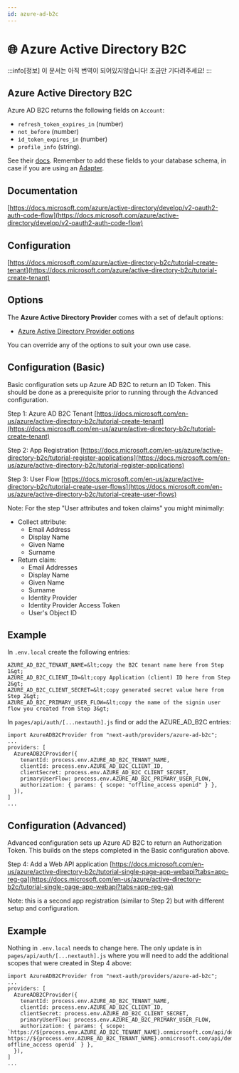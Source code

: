 ```yaml
---
id: azure-ad-b2c
---
```


# 🌐 Azure Active Directory B2C

:::info[정보]
이 문서는 아직 번역이 되어있지않습니다! 조금만 기다려주세요!
:::

## Azure Active Directory B2C

Azure AD B2C returns the following fields on `Account`:

-   `refresh_token_expires_in` (number)
-   `not_before` (number)
-   `id_token_expires_in` (number)
-   `profile_info` (string).

See their [docs](https://docs.microsoft.com/en-us/azure/active-directory-b2c/access-tokens). Remember to add these fields to your database schema, in case if you are using an [Adapter](https://next-auth.js.org/adapters).

## Documentation[](https://nextauth-ko.wsbox.pw/providers/azure-ad-b2c#documentation "Direct link to heading")

[https://docs.microsoft.com/azure/active-directory/develop/v2-oauth2-auth-code-flow](https://docs.microsoft.com/azure/active-directory/develop/v2-oauth2-auth-code-flow)

## Configuration[](https://nextauth-ko.wsbox.pw/providers/azure-ad-b2c#configuration "Direct link to heading")

[https://docs.microsoft.com/azure/active-directory-b2c/tutorial-create-tenant](https://docs.microsoft.com/azure/active-directory-b2c/tutorial-create-tenant)

## Options[](https://nextauth-ko.wsbox.pw/providers/azure-ad-b2c#options "Direct link to heading")

The **Azure Active Directory Provider** comes with a set of default options:

-   [Azure Active Directory Provider options](https://github.com/nextauthjs/next-auth/blob/v4/packages/next-auth/src/providers/azure-ad-b2c.ts)

You can override any of the options to suit your own use case.

## Configuration (Basic)[](https://nextauth-ko.wsbox.pw/providers/azure-ad-b2c#configuration-basic "Direct link to heading")

Basic configuration sets up Azure AD B2C to return an ID Token. This should be done as a prerequisite prior to running through the Advanced configuration.

Step 1: Azure AD B2C Tenant [https://docs.microsoft.com/en-us/azure/active-directory-b2c/tutorial-create-tenant](https://docs.microsoft.com/en-us/azure/active-directory-b2c/tutorial-create-tenant)

Step 2: App Registration [https://docs.microsoft.com/en-us/azure/active-directory-b2c/tutorial-register-applications](https://docs.microsoft.com/en-us/azure/active-directory-b2c/tutorial-register-applications)

Step 3: User Flow [https://docs.microsoft.com/en-us/azure/active-directory-b2c/tutorial-create-user-flows](https://docs.microsoft.com/en-us/azure/active-directory-b2c/tutorial-create-user-flows)

Note: For the step "User attributes and token claims" you might minimally:

-   Collect attribute:
    -   Email Address
    -   Display Name
    -   Given Name
    -   Surname
-   Return claim:
    -   Email Addresses
    -   Display Name
    -   Given Name
    -   Surname
    -   Identity Provider
    -   Identity Provider Access Token
    -   User's Object ID

## Example[](https://nextauth-ko.wsbox.pw/providers/azure-ad-b2c#example "Direct link to heading")

In `.env.local` create the following entries:

```
AZURE_AD_B2C_TENANT_NAME=&lt;copy the B2C tenant name here from Step 1&gt;
AZURE_AD_B2C_CLIENT_ID=&lt;copy Application (client) ID here from Step 2&gt;
AZURE_AD_B2C_CLIENT_SECRET=&lt;copy generated secret value here from Step 2&gt;
AZURE_AD_B2C_PRIMARY_USER_FLOW=&lt;copy the name of the signin user flow you created from Step 3&gt;

```

In `pages/api/auth/[...nextauth].js` find or add the AZURE\_AD\_B2C entries:

```
import AzureADB2CProvider from "next-auth/providers/azure-ad-b2c";
...
providers: [
  AzureADB2CProvider({
    tenantId: process.env.AZURE_AD_B2C_TENANT_NAME,
    clientId: process.env.AZURE_AD_B2C_CLIENT_ID,
    clientSecret: process.env.AZURE_AD_B2C_CLIENT_SECRET,
    primaryUserFlow: process.env.AZURE_AD_B2C_PRIMARY_USER_FLOW,
    authorization: { params: { scope: "offline_access openid" } },
  }),
]
...

```

## Configuration (Advanced)[](https://nextauth-ko.wsbox.pw/providers/azure-ad-b2c#configuration-advanced "Direct link to heading")

Advanced configuration sets up Azure AD B2C to return an Authorization Token. This builds on the steps completed in the Basic configuration above.

Step 4: Add a Web API application [https://docs.microsoft.com/en-us/azure/active-directory-b2c/tutorial-single-page-app-webapi?tabs=app-reg-ga](https://docs.microsoft.com/en-us/azure/active-directory-b2c/tutorial-single-page-app-webapi?tabs=app-reg-ga)

Note: this is a second app registration (similar to Step 2) but with different setup and configuration.

## Example[](https://nextauth-ko.wsbox.pw/providers/azure-ad-b2c#example-1 "Direct link to heading")

Nothing in `.env.local` needs to change here. The only update is in `pages/api/auth/[...nextauth].js` where you will need to add the additional scopes that were created in Step 4 above:

```
import AzureADB2CProvider from "next-auth/providers/azure-ad-b2c";
...
providers: [
  AzureADB2CProvider({
    tenantId: process.env.AZURE_AD_B2C_TENANT_NAME,
    clientId: process.env.AZURE_AD_B2C_CLIENT_ID,
    clientSecret: process.env.AZURE_AD_B2C_CLIENT_SECRET,
    primaryUserFlow: process.env.AZURE_AD_B2C_PRIMARY_USER_FLOW,
    authorization: { params: { scope: `https://${process.env.AZURE_AD_B2C_TENANT_NAME}.onmicrosoft.com/api/demo.read https://${process.env.AZURE_AD_B2C_TENANT_NAME}.onmicrosoft.com/api/demo.write offline_access openid` } },
  }),
]
...


```